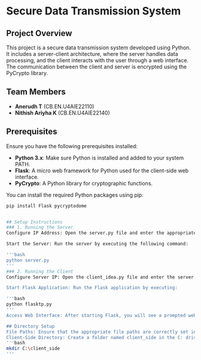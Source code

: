 # Secure Data Transmission System

## Project Overview

This project is a secure data transmission system developed using Python. It includes a server-client architecture, where the server handles data processing, and the client interacts with the user through a web interface. The communication between the client and server is encrypted using the PyCrypto library.

## Team Members

- **Anerudh T** (CB.EN.U4AIE22110)
- **Nithish Ariyha K** (CB.EN.U4AIE22140)

## Prerequisites

Ensure you have the following prerequisites installed:

- **Python 3.x**: Make sure Python is installed and added to your system PATH.
- **Flask**: A micro web framework for Python used for the client-side web interface.
- **PyCrypto**: A Python library for cryptographic functions.

You can install the required Python packages using pip:

```bash
pip install Flask pycryptodome


## Setup Instructions
### 1. Running the Server
Configure IP Address: Open the server.py file and enter the appropriate IP address in the relevant function.

Start the Server: Run the server by executing the following command:

'''bash
python server.py
'''
### 2. Running the Client
Configure Server IP: Open the client_idea.py file and enter the server's IP address.

Start Flask Application: Run the Flask application by executing:

'''bash
python flasktp.py
'''
Access Web Interface: After starting Flask, you will see a prompted web address in the console. Open this URL in your web browser to interact with the application.

## Directory Setup
File Paths: Ensure that the appropriate file paths are correctly set in the server files.
Client-Side Directory: Create a folder named client_side in the C: drive to store metadata.
'''bash
mkdir C:\client_side
'''
